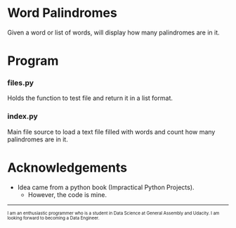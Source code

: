 # Word Palindromes
Given a word or list of words, will display how many palindromes are in it.

# Program
### files.py
Holds the function to test file and return it in a list format.

### index.py
Main file source to load a text file filled with words and count how many palindromes are in it.

# Acknowledgements
* Idea came from a python book (Impractical Python Projects).
  * However, the code is mine.

---
<sub><sub>I am an enthusiastic programmer who is a student in Data Science at General Assembly and Udacity. I am looking forward to becoming a Data Engineer.</sub></sub>
